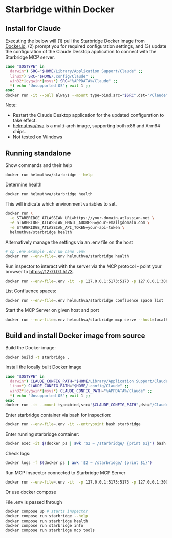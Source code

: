# Starbridge within Docker

## Install for Claude

Executing the below will (1) pull the Starbridge Docker image from [Docker.io](https://hub.docker.com/repository/docker/helmuthva/starbridge), (2) prompt you for required configuration settings, and (3) update the configuration of the Claude Desktop application to connect with the Starbridge MCP server. 

```bash
case "$OSTYPE" in
  darwin*) SRC="$HOME/Library/Application Support/Claude" ;;
  linux*) SRC="$HOME/.config/Claude" ;;
  win32*|cygwin*|msys*) SRC="%APPDATA%/Claude" ;;
  *) echo "Unsupported OS"; exit 1 ;;
esac
docker run -it --pull always --mount type=bind,src="$SRC",dst="/Claude" helmuthva/starbridge install
```

Note:
* Restart the Claude Desktop application for the updated configuration to take effect.
* [helmuthva/hva](https://hub.docker.com/repository/docker/helmuthva/starbridge) is a multi-arch image, supporting both x86 and Arm64 chips.
* Not tested on Windows


## Running standalone

Show commands and their help

```bash
docker run helmuthva/starbridge --help
```

Determine health 

```bash
docker run helmuthva/starbridge health
```

This will indicate which environment variables to set.

```bash
docker run \
  -e STARBRIDGE_ATLASSIAN_URL=https://your-domain.atlassian.net \
  -e STARBRIDGE_ATLASSIAN_EMAIL_ADDRESS=your-email@domain.com \
  -e STARBRIDGE_ATLASSIAN_API_TOKEN=your-api-token \
  helmuthva/starbridge health
```

Alternatively manage the settings via an .env file on the host

```bash
# cp .env.example .env && nano .env
docker run --env-file=.env helmuthva/starbridge health
```

Run inspector to interact with the server via the MCP protocol - point your browser to https://127.0.0.1:5173.
```bash
docker run --env-file=.env -it  -p 127.0.0.1:5173:5173 -p 127.0.0.1:3000:3000 helmuthva/starbridge mcp inspect
```

List Confluence spaces:

```bash
docker run --env-file=.env helmuthva/starbridge confluence space list
```

Start the MCP Server on given host and port

```bash
docker run --env-file=.env helmuthva/starbridge mcp serve --host=localhost --port=8080
```

## Build and install Docker image from source

Build the Docker image:
```bash
docker build -t starbridge .
```

Install the locally built Docker image
```bash
case "$OSTYPE" in
  darwin*) CLAUDE_CONFIG_PATH="$HOME/Library/Application Support/Claude" ;;
  linux*) CLAUDE_CONFIG_PATH="$HOME/.config/Claude" ;;
  win32*|cygwin*|msys*) CLAUDE_CONFIG_PATH="%APPDATA%/Claude" ;;
  *) echo "Unsupported OS"; exit 1 ;;
esac
docker run -it --mount type=bind,src="$CLAUDE_CONFIG_PATH",dst="/Claude/.config" starbridge install --image starbridge
```

Enter starbridge container via bash for inspection:
```bash
docker run --env-file=.env -it --entrypoint bash starbridge
```

Enter running starbridge container:

```bash
docker exec -it $(docker ps | awk '$2 ~ /starbridge/ {print $1}') bash
```

Check logs:
```bash
docker logs -f $(docker ps | awk '$2 ~ /starbridge/ {print $1}')
```

Run MCP Inspector connected to Starbridge MCP Server
```bash
docker run --env-file=.env -it  -p 127.0.0.1:5173:5173 -p 127.0.0.1:3000:3000 starbridge mcp inspect
```

Or use docker compose

File .env is passed through

```bash
docker compose up # starts inspector
docker compose run starbridge --help
docker compose run starbridge health
docker compose run starbridge info
docker compose run starbridge mcp tools
```
